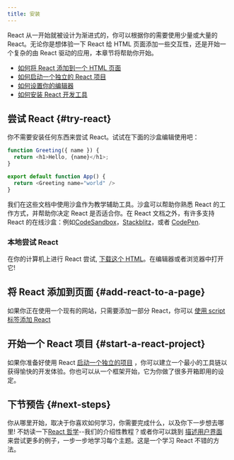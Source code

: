 ```yaml
---
title: 安装
---
```


<Intro>

React 从一开始就被设计为渐进式的，你可以根据你的需要使用少量或大量的 React。无论你是想体验一下 React 给 HTML 页面添加一些交互性，还是开始一个复杂的由 React 驱动的应用，本章节将帮助你开始。

</Intro>

<YouWillLearn>

* [如何将 React 添加到一个 HTML 页面](/learn/add-react-to-a-website)
* [如何启动一个独立的 React 项目](/learn/start-a-new-react-project)
* [如何设置你的编辑器](/learn/editor-setup)
* [如何安装 React 开发工具](/learn/react-developer-tools)

</YouWillLearn>

## 尝试 React {#try-react}

你不需要安装任何东西来尝试 React。试试在下面的沙盒编辑使用吧：

<Sandpack>

```js
function Greeting({ name }) {
  return <h1>Hello, {name}</h1>;
}

export default function App() {
  return <Greeting name="world" />
}
```

</Sandpack>

我们在这些文档中使用沙盒作为教学辅助工具。沙盒可以帮助你熟悉 React 的工作方式，并帮助你决定 React 是否适合你。在 React 文档之外，有许多支持 React 的在线沙盒：例如[CodeSandbox](https://codesandbox.io/s/new)，[Stackblitz](https://stackblitz.com/fork/react)，或者 [CodePen](
https://codepen.io/pen/?template=wvdqJJm).

### 本地尝试 React 

在你的计算机上进行 React 尝试, [下载这个 HTML](https://raw.githubusercontent.com/reactjs/reactjs.org/main/static/html/single-file-example.html)。在编辑器或者浏览器中打开它!

## 将 React 添加到页面 {#add-react-to-a-page}

如果你正在使用一个现有的网站，只需要添加一部分 React，你可以 [使用 script 标签添加 React](/learn/add-react-to-a-website)

## 开始一个 React 项目 {#start-a-react-project}

如果你准备好使用 React [启动一个独立的项目](/learn/start-a-new-react-project) ，你可以建立一个最小的工具链以获得愉快的开发体验。你也可以从一个框架开始，它为你做了很多开箱即用的设定。

## 下节预告 {#next-steps}

你从哪里开始，取决于你喜欢如何学习，你需要完成什么，以及你下一步想去哪里! 不妨读一下[React 哲学](/learn/thinking-in-react)--我们的介绍性教程？或者你可以跳到 [描述用户界面](/learn/describing-the-ui) 来尝试更多的例子，一步一步地学习每个主题。这是一个学习 React 不错的方法。
